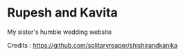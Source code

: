 Rupesh and Kavita
=============

My sister's humble wedding website

Credits : https://github.com/solitaryreaper/shishirandkanika
